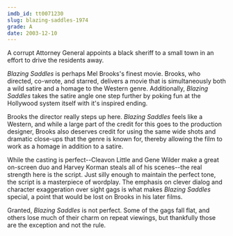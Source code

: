 ```yaml
---
imdb_id: tt0071230
slug: blazing-saddles-1974
grade: A
date: 2003-12-10
---
```


A corrupt Attorney General appoints a black sheriff to a small town in an effort to drive the residents away.

_Blazing Saddles_ is perhaps Mel Brooks's finest movie. Brooks, who directed, co-wrote, and starred, delivers a movie that is simultaneously both a wild satire and a homage to the Western genre. Additionally, _Blazing Saddles_ takes the satire angle one step further by poking fun at the Hollywood system itself with it's inspired ending.

Brooks the director really steps up here. _Blazing Saddles_ feels like a Western, and while a large part of the credit for this goes to the production designer, Brooks also deserves credit for using the same wide shots and dramatic close-ups that the genre is known for, thereby allowing the film to work as a homage in addition to a satire.

While the casting is perfect--Cleavon Little and Gene Wilder make a great on-screen duo and Harvey Korman steals all of his scenes--the real strength here is the script. Just silly enough to maintain the perfect tone, the script is a masterpiece of wordplay. The emphasis on clever dialog and character exaggeration over sight gags is what makes _Blazing Saddles_ special, a point that would be lost on Brooks in his later films.

Granted, _Blazing Saddles_ is not perfect. Some of the gags fall flat, and others lose much of their charm on repeat viewings, but thankfully those are the exception and not the rule.
